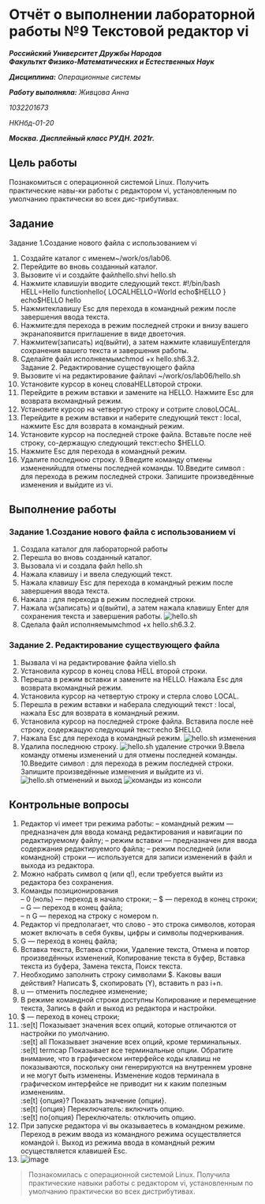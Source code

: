 # Отчёт о выполнении лабораторной работы №9 Текстовой редактор vi
***Российский Университет Дружбы Народов***  
***Факульткт Физико-Математических и Естественных Наук***  

 ***Дисциплина:*** *Операционные системы*  
 
 ***Работу выполняла:*** *Живцова Анна*  
 
 *1032201673*  
 
 *НКНбд-01-20*  
 
 ***Москва. Дисплейный класс РУДН. 2021г.***  
 
## Цель работы 
Познакомиться с операционной системой Linux. Получить практические навы-ки работы с редактором vi, установленным по умолчанию практически во всех дис-трибутивах.
## Задание 
Задание 1.Создание нового файла с использованием vi
1. Создайте каталог с именем~/work/os/lab06.
2. Перейдите во вновь созданный каталог.
3. Вызовите vi и создайте файлhello.shvi hello.sh
4. Нажмите клавишуiи вводите следующий текст.
#!/bin/bash
HELL=Hello
functionhello{
LOCALHELLO=World
echo$HELLO
}
echo$HELLO
hello
5. Нажмитеклавишу Esc для перехода в командный режим после завершения ввода текста.
6. Нажмите:для перехода в режим последней строки и внизу вашего экранапоявится приглашение в виде двоеточия.
7. Нажмитеw(записать) иq(выйти), а затем нажмите клавишуEnterдля сохранения вашего текста и завершения работы.
8. Сделайте файл исполняемымchmod +x hello.sh6.3.2.  
Задание 2. Редактирование существующего файла
1. Вызовите vi на редактирование файлаvi ~/work/os/lab06/hello.sh
2. Установите курсор в конец словаHELLвторой строки.
3. Перейдите в режим вставки и замените на HELLO. Нажмите Esc для возврата вкомандный режим.
4. Установите курсор на четвертую строку и сотрите словоLOCAL.
5. Перейдите в режим вставки и наберите следующий текст : local, нажмите Esc для возврата в командный режим.
6. Установите курсор на последней строке файла. Вставьте после неё строку, со-держащую следующий текст:echo $HELLO.
7. Нажмите Esc для перехода в командный режим.
8. Удалите последнюю строку.
9.Введите команду отмены измененийuдля отмены последней команды.
10.Введите символ : для перехода в режим последней строки. Запишите произведённые изменения и выйдите из vi.

## Выполнение работы
### Задание 1.Создание нового файла с использованием vi
1. Создала каталог для лабораторной работы
2. Перешла во вновь созданный каталог.
3. Вызовала vi и создала файл hello.sh
4. Нажала клавишу i и ввела следующий текст.
5. Нажала клавишу Esc для перехода в командный режим после завершения ввода текста.
6. Нажала : для перехода в режим последней строки.
7. Нажала w(записать) и q(выйти), а затем нажала клавишу Enter для сохранения текста и завершения работы.
 ![hello.sh](lab09/1.jpg)
8. Сделала файл исполняемымchmod +x hello.sh6.3.2.  
### Задание 2. Редактирование существующего файла
1. Вызвала vi на редактирование файла viello.sh
2. Установила курсор в конец слова HELL второй строки.
3. Перешла в режим вставки и замените на HELLO. Нажала Esc для возврата вкомандный режим.
4. Установила курсор на четвертую строку и стерла слово LOCAL.
5. Перешла в режим вставки и наберала следующий текст : local, нажала Esc для возврата в командный режим.
6. Установила курсор на последней строке файла. Вставила после неё строку, содержащую следующий текст:echo $HELLO.
7. Нажала Esc для перехода в командный режим.
 ![hello.sh изменения](lab09/2.jpg)
8. Удалила последнюю строку.
 ![hello.sh удаление строчки](lab09/3.jpg)
9.Ввела команду отмены изменений u для отмены последней команды.
10.Введите символ : для перехода в режим последней строки. Запишите произведённые изменения и выйдите из vi.
 ![hello.sh отменений и выход](lab09/4.jpg)
 ![команды из консоли](lab09/5.jpg)
## Контрольные вопросы
1. Редактор vi имеет три режима работы:
 – командный режим — предназначен для ввода команд редактирования и навигации по редактируемому файлу;
 – режим вставки — предназначен для ввода содержания редактируемого файла;
 – режим последней (или командной) строки — используется для записи изменений в файл и выхода из редактора.
2. Можно набрать символ q (или q!), если требуется выйти из редактора без сохранения.
3. Команды позиционирования  
 – 0 (ноль) — переход в начало строки;
 – $ — переход в конец строки;  
 – G — переход в конец файла;  
 – n G — переход на строку с номером n.  
4. Редактор vi предполагает, что слово - это строка символов, которая может включать в себя буквы, цифры и символы подчеркивания. 
5. G — переход в конец файла;
6. Вставка текста, Вставка строки, Удаление текста, Отмена и повтор произведённых изменений, Копирование текста в буфер, Вставка текста из буфера, Замена текста, Поиск текста.
8. Необходимо заполнить строку символами $. Каковы ваши действия? Написать $, cкопировать (Y), вставить n раз i+n.
9. u — отменить последнее изменение;
10.  В режиме командной строки доступны Копирование и перемещение текста, Запись в файл и выход из редактора и настройки.
10. $ — переход в конец строки;
11. :se[t]	Показывает значения всех опций, которые отличаются от настройки по умолчанию.  
:se[t] all	Показывает значение всех опций, кроме терминальных.  
:se[t] termcap	Показывает все терминальные опции. Обратите внимание, что в графическом интерфейсе коды клавиш не показываются, поскольку они генерируются на внутреннем уровне и не могут быть изменены. Изменение кодов терминала в графическом интерфейсе не приводит ни к каким полезным изменениям.  
:se[t] {опция}?	Показать значение {опции}.  
:se[t] {опция}  Переключатель: включить опцию.  
:se[t] no{опция}	Переключатель: отключить опцию.    
12. При запуске редактора vi вы оказываетесь в командном режиме. Переход в режим ввода из командного режима осуществляется командой i.  Выход из режима ввода в командный режим осуществляется клавишей Esc.
13. ![image](https://user-images.githubusercontent.com/74152181/116706733-9bfbd480-a9d6-11eb-873e-34b08c65844e.png)
> Познакомилась с операционной системой Linux. Получила практические навыки работы с редактором vi, установленным по умолчанию практически во всех дистрибутивах.
